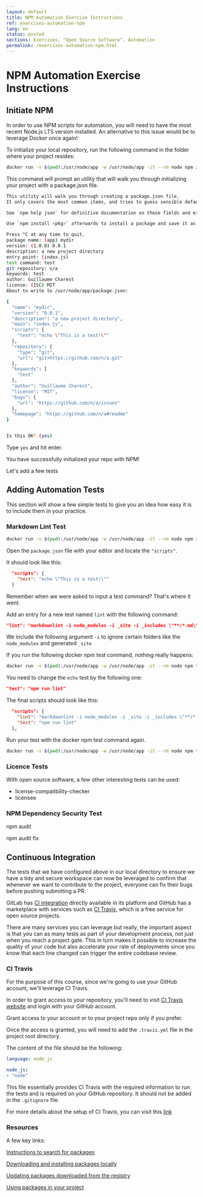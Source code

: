 ```yaml
---
layout: default
title: NPM Automation Exercise Instructions
ref: exercises-automation-npm
lang: en
status: posted
sections: Exercises, "Open Source Software", Automation
permalink: /exercises-automation-npm.html
---
```

<!-- markdownlint-disable MD025-->
# NPM Automation Exercise Instructions
<!-- markdownlint-enable MD025-->

## Initiate NPM

In order to use NPM scripts for automation, you will need to have the most recent Node.js LTS version installed. An alternative to this issue would be to leverage Docker once again!

To initialize your local repository, run the following command in the folder where your project resides:

```bash
docker run -v $(pwd):/usr/node/app -w /usr/node/app -it --rm node npm init
```

This command will prompt an utility that will walk you through initializing your project with a package.json file.

```bash
This utility will walk you through creating a package.json file.
It only covers the most common items, and tries to guess sensible defaults.

See `npm help json` for definitive documentation on these fields and exactly what they do.

Use `npm install <pkg>` afterwards to install a package and save it as a dependency in the package.json file.

Press ^C at any time to quit.
package name: (app) mydir
version: (1.0.0) 0.0.1
description: a new project directory
entry point: (index.js)
test command: test
git repository: n/a
keywords: test
author: Guillaume Charest
license: (ISC) MIT
About to write to /usr/node/app/package.json:

{
  "name": "mydir",
  "version": "0.0.1",
  "description": "a new project directory",
  "main": "index.js",
  "scripts": {
    "test": "echo \"This is a test!\""
  },
  "repository": {
    "type": "git",
    "url": "git+https://github.com/n/a.git"
  },
  "keywords": [
    "test"
  ],
  "author": "Guillaume Charest",
  "license": "MIT",
  "bugs": {
    "url": "https://github.com/n/a/issues"
  },
  "homepage": "https://github.com/n/a#readme"
}


Is this OK? (yes)
```

Type `yes` and hit enter.

You have successfully initialized your repo with NPM!

Let's add a few tests

## Adding Automation Tests

This section will show a few simple tests to give you an idea how easy it is to include them in your practice.

### Markdown Lint Test

```bash
docker run -v $(pwd):/usr/node/app -w /usr/node/app -it --rm node npm install markdown-cli
```

Open the `package.json` file with your editor and locate the `"scripts"`.

It should look like this:

```json
  "scripts": {
    "test": "echo \"This is a test!\""
  }
```

Remember when we were asked to input a test command?
That's where it went.

Add an entry for a new test named `lint` with the following command:

```json
"lint": "markdownlint -i node_modules -i _site -i _includes \"**/*.md\""
```

We include the following argument `-i` to ignore certain folders like the `node_modules` and generated `_site`

If you run the following docker npm test command, nothing really happens:

```bash
docker run -v $(pwd):/usr/node/app -w /usr/node/app -it --rm node npm test
```

You need to change the `echo` test by the following one:

```json
"test": "npm run lint"
```

The final scripts should look like this:

```json
  "scripts": {
    "lint": "markdownlint -i node_modules -i _site -i _includes \"**/*.md\"",
    "test": "npm run lint"
  },
```

Run your test with the docker npm test command again.

```bash
docker run -v $(pwd):/usr/node/app -w /usr/node/app -it --rm node npm test
```

### Licence Tests

With open source software, a few other interesting tests can be used:

- license-compatibility-checker
- licensee

### NPM Dependency Security Test

npm audit

npm audit fix

## Continuous Integration

The tests that we have configured above in our local directory to ensure we have a tidy and secure workspace can now be leveraged to confirm that whenever we want to contribute to the project, everyone can fix their bugs before pushing submitting a PR.

GitLab has [CI integration](https://about.gitlab.com/product/continuous-integration/) directly available in its platform and GitHub has a marketplace with services such as [CI Travis](https://travis-ci.com/), which is a free service for open source projects.

There are many services you can leverage but really, the important aspect is that you can as many tests as part of your development process, not just when you reach a project gate.
This in turn makes it possible to increase the quality of your code but also accelerate your rate of deployments since you know that each line changed can trigger the entire codebase review.

### CI Travis

For the purpose of this course, since we're going to use your GitHub account, we'll leverage CI Travis.

In order to grant access to your repository, you'll need to visit [CI Travis website](https://travis-ci.com/) and login with your GitHub account.

Grant access to your account or to your project repo only if you prefer.

Once the access is granted, you will need to add the `.travis.yml` file in the project root directory.

The content of the file should be the following:

```yaml
language: node_js

node_js:
- "node"
```

This file essentially provides CI Travis with the required information to run the tests and is required on your GitHub repository.
It should not be added in the `.gitignore` file.

For more details about the setup of CI Travis, you can visit this [link](https://docs.travis-ci.com/user/tutorial/#to-get-started-with-travis-ci)

### Resources

A few key links:

[Instructions to search for packages](https://docs.npmjs.com/searching-for-and-choosing-packages-to-download)

[Downloading and installing packages locally](https://docs.npmjs.com/downloading-and-installing-packages-locally)

[Updating packages downloaded from the registry](https://docs.npmjs.com/updating-packages-downloaded-from-the-registry)

[Using packages in your project](https://docs.npmjs.com/using-npm-packages-in-your-projects)
